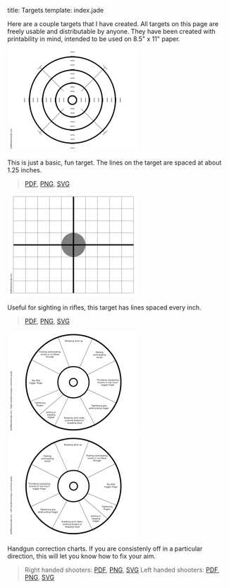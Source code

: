 title: Targets
template: index.jade

Here are a couple targets that I have created.  All targets on this page are freely usable and distributable by anyone.  They have been created with printability in mind, intended to be used on 8.5" x 11" paper.

[License]: http://creativecommons.org/licenses/by-sa/3.0/

![Target](target-thumb.png)

This is just a basic, fun target.  The lines on the target are spaced at about 1.25 inches.

> [PDF](target.pdf), [PNG](target.png), [SVG](target.svg)

![Target-Grid](target-grid-thumb.png)

Useful for sighting in rifles, this target has lines spaced every inch.

> [PDF](target-grid.pdf), [PNG](target-grid.png), [SVG](target-grid.svg)

![Correction-Right](correction-right-thumb.png) ![Correction-Left](correction-left-thumb.png)

Handgun correction charts.  If you are consistenly off in a particular direction, this will let you know how to fix your aim.

> Right handed shooters: [PDF](correction-right.pdf), [PNG](correction-right.png), [SVG](correction-right.svg)
> Left handed shooters: [PDF](correction-left.pdf), [PNG](correction-left.png), [SVG](correction-left.svg)
